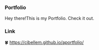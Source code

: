 

### Portfolio

Hey there!This is my Portfolio. 
Check it out.
### Link

:four_leaf_clover: https://cibellem.github.io/aportfolio/



